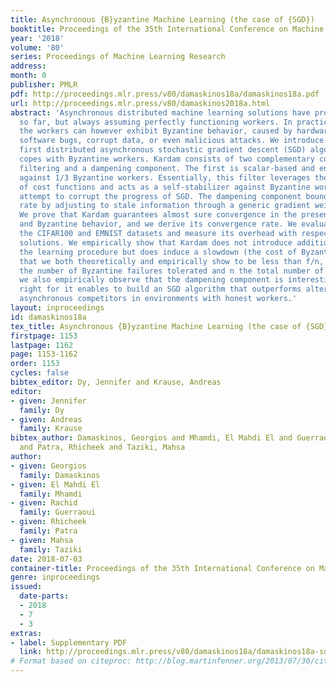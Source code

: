 ```yaml
---
title: Asynchronous {B}yzantine Machine Learning (the case of {SGD})
booktitle: Proceedings of the 35th International Conference on Machine Learning
year: '2018'
volume: '80'
series: Proceedings of Machine Learning Research
address: 
month: 0
publisher: PMLR
pdf: http://proceedings.mlr.press/v80/damaskinos18a/damaskinos18a.pdf
url: http://proceedings.mlr.press/v80/damaskinos2018a.html
abstract: 'Asynchronous distributed machine learning solutions have proven very effective
  so far, but always assuming perfectly functioning workers. In practice, some of
  the workers can however exhibit Byzantine behavior, caused by hardware failures,
  software bugs, corrupt data, or even malicious attacks. We introduce Kardam, the
  first distributed asynchronous stochastic gradient descent (SGD) algorithm that
  copes with Byzantine workers. Kardam consists of two complementary components: a
  filtering and a dampening component. The first is scalar-based and ensures resilience
  against 1/3 Byzantine workers. Essentially, this filter leverages the Lipschitzness
  of cost functions and acts as a self-stabilizer against Byzantine workers that would
  attempt to corrupt the progress of SGD. The dampening component bounds the convergence
  rate by adjusting to stale information through a generic gradient weighting scheme.
  We prove that Kardam guarantees almost sure convergence in the presence of asynchrony
  and Byzantine behavior, and we derive its convergence rate. We evaluate Kardam on
  the CIFAR100 and EMNIST datasets and measure its overhead with respect to non Byzantine-resilient
  solutions. We empirically show that Kardam does not introduce additional noise to
  the learning procedure but does induce a slowdown (the cost of Byzantine resilience)
  that we both theoretically and empirically show to be less than f/n, where f is
  the number of Byzantine failures tolerated and n the total number of workers. Interestingly,
  we also empirically observe that the dampening component is interesting in its own
  right for it enables to build an SGD algorithm that outperforms alternative staleness-aware
  asynchronous competitors in environments with honest workers.'
layout: inproceedings
id: damaskinos18a
tex_title: Asynchronous {B}yzantine Machine Learning (the case of {SGD})
firstpage: 1153
lastpage: 1162
page: 1153-1162
order: 1153
cycles: false
bibtex_editor: Dy, Jennifer and Krause, Andreas
editor:
- given: Jennifer
  family: Dy
- given: Andreas
  family: Krause
bibtex_author: Damaskinos, Georgios and Mhamdi, El Mahdi El and Guerraoui, Rachid
  and Patra, Rhicheek and Taziki, Mahsa
author:
- given: Georgios
  family: Damaskinos
- given: El Mahdi El
  family: Mhamdi
- given: Rachid
  family: Guerraoui
- given: Rhicheek
  family: Patra
- given: Mahsa
  family: Taziki
date: 2018-07-03
container-title: Proceedings of the 35th International Conference on Machine Learning
genre: inproceedings
issued:
  date-parts:
  - 2018
  - 7
  - 3
extras:
- label: Supplementary PDF
  link: http://proceedings.mlr.press/v80/damaskinos18a/damaskinos18a-supp.pdf
# Format based on citeproc: http://blog.martinfenner.org/2013/07/30/citeproc-yaml-for-bibliographies/
---
```

